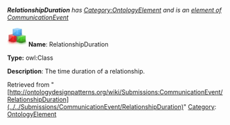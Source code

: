 ___RelationshipDuration__ has [Category:OntologyElement](../../Category/OntologyElement "Category:OntologyElement") and is an [element of](../../Property/ElementOf "Property:ElementOf") [CommunicationEvent](../../Submissions/CommunicationEvent "Submissions:CommunicationEvent")_


  




[![Class](../../images/thumb/2/27/Class.gif/45px-Class.gif)](../../Image/Class.gif "Class")
__Name__: RelationshipDuration 


__Type:__ owl:Class 


__Description__: The time duration of a relationship. 





Retrieved from "[http://ontologydesignpatterns.org/wiki/Submissions:CommunicationEvent/RelationshipDuration](../../Submissions/CommunicationEvent/RelationshipDuration)"
 [Category](http://ontologydesignpatterns.org/wiki/Special:Categories "Special:Categories"): [OntologyElement](../../Category/OntologyElement "Category:OntologyElement")